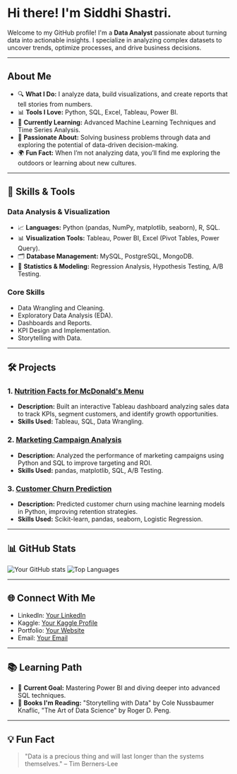 # Hi there! I'm Siddhi Shastri.

Welcome to my GitHub profile! I'm a **Data Analyst** passionate about turning data into actionable insights. I specialize in analyzing complex datasets to uncover trends, optimize processes, and drive business decisions.

---

## About Me

- 🔍 **What I Do:** I analyze data, build visualizations, and create reports that tell stories from numbers.
- 📊 **Tools I Love:** Python, SQL, Excel, Tableau, Power BI.
- 🧠 **Currently Learning:** Advanced Machine Learning Techniques and Time Series Analysis.
- 🎯 **Passionate About:** Solving business problems through data and exploring the potential of data-driven decision-making.
- 🌍 **Fun Fact:** When I’m not analyzing data, you’ll find me exploring the outdoors or learning about new cultures.

---

## 🚀 Skills & Tools

### **Data Analysis & Visualization**
- 📈 **Languages:** Python (pandas, NumPy, matplotlib, seaborn), R, SQL.
- 📊 **Visualization Tools:** Tableau, Power BI, Excel (Pivot Tables, Power Query).
- 🗂️ **Database Management:** MySQL, PostgreSQL, MongoDB.
- 🧮 **Statistics & Modeling:** Regression Analysis, Hypothesis Testing, A/B Testing.

### **Core Skills**
- Data Wrangling and Cleaning.
- Exploratory Data Analysis (EDA).
- Dashboards and Reports.
- KPI Design and Implementation.
- Storytelling with Data.

---

## 🛠️ Projects

### 1. [Nutrition Facts for McDonald's Menu](https://github.com/Siddhishastri/Python_Projects/tree/main/Nutrition%20Facts%20for%20McDonald's%20Menu)
- **Description:** Built an interactive Tableau dashboard analyzing sales data to track KPIs, segment customers, and identify growth opportunities.
- **Skills Used:** Tableau, SQL, Data Wrangling.

### 2. [Marketing Campaign Analysis](https://github.com/your-repo)
- **Description:** Analyzed the performance of marketing campaigns using Python and SQL to improve targeting and ROI.
- **Skills Used:** pandas, matplotlib, SQL, A/B Testing.

### 3. [Customer Churn Prediction](https://github.com/your-repo)
- **Description:** Predicted customer churn using machine learning models in Python, improving retention strategies.
- **Skills Used:** Scikit-learn, pandas, seaborn, Logistic Regression.

---

## 📊 GitHub Stats

![Your GitHub stats](https://github-readme-stats.vercel.app/api?username=yourusername&show_icons=true&theme=radical)
![Top Languages](https://github-readme-stats.vercel.app/api/top-langs/?username=yourusername&layout=compact&theme=radical)

---

## 🌐 Connect With Me

- LinkedIn: [Your LinkedIn](https://www.linkedin.com/in/siddhishastri/)
- Kaggle: [Your Kaggle Profile](https://www.kaggle.com/siddhishastri)
- Portfolio: [Your Website](https://your-website.com)
- Email: [Your Email](shastrisiddhi118@gmail.com)

---

## 📚 Learning Path

- 🌱 **Current Goal:** Mastering Power BI and diving deeper into advanced SQL techniques.
- 📘 **Books I'm Reading:** "Storytelling with Data" by Cole Nussbaumer Knaflic, "The Art of Data Science" by Roger D. Peng.

---

## 💡 Fun Fact

> "Data is a precious thing and will last longer than the systems themselves." – Tim Berners-Lee

